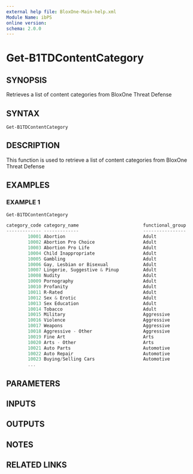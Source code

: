 ```yaml
---
external help file: BloxOne-Main-help.xml
Module Name: ibPS
online version:
schema: 2.0.0
---
```


# Get-B1TDContentCategory

## SYNOPSIS
Retrieves a list of content categories from BloxOne Threat Defense

## SYNTAX

```
Get-B1TDContentCategory
```

## DESCRIPTION
This function is used to retrieve a list of content categories from BloxOne Threat Defense

## EXAMPLES

### EXAMPLE 1
```powershell
Get-B1TDContentCategory

category_code category_name                        functional_group
------------- -------------                        ----------------
        10001 Abortion                             Adult
        10002 Abortion Pro Choice                  Adult
        10003 Abortion Pro Life                    Adult
        10004 Child Inappropriate                  Adult
        10005 Gambling                             Adult
        10006 Gay, Lesbian or Bisexual             Adult
        10007 Lingerie, Suggestive & Pinup         Adult
        10008 Nudity                               Adult
        10009 Pornography                          Adult
        10010 Profanity                            Adult
        10011 R-Rated                              Adult
        10012 Sex & Erotic                         Adult
        10013 Sex Education                        Adult
        10014 Tobacco                              Adult
        10015 Military                             Aggressive
        10016 Violence                             Aggressive
        10017 Weapons                              Aggressive
        10018 Aggressive - Other                   Aggressive
        10019 Fine Art                             Arts
        10020 Arts - Other                         Arts
        10021 Auto Parts                           Automotive
        10022 Auto Repair                          Automotive
        10023 Buying/Selling Cars                  Automotive
        ...
```

## PARAMETERS

## INPUTS

## OUTPUTS

## NOTES

## RELATED LINKS
